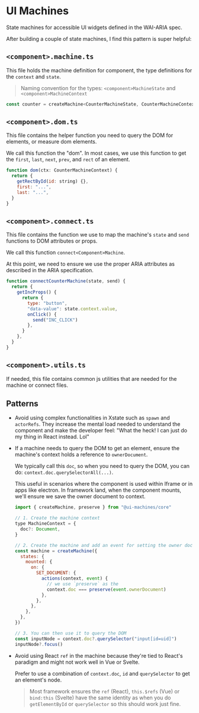 # UI Machines

State machines for accessible UI widgets defined in the WAI-ARIA spec.

After building a couple of state machines, I find this pattern is super helpful:

## `<component>.machine.ts`

This file holds the machine definition for component, the type definitions for
the `context` and `state`.

> Naming convention for the types: `<component>MachineState` and
> `<component>MachineContext`

```jsx
const counter = createMachine<CounterMachineState, CounterMachineContext>()
```

## `<component>.dom.ts`

This file contains the helper function you need to query the DOM for elements,
or measure dom elements.

We call this function the "dom". In most cases, we use this function to get the
`first`, `last`, `next`, `prev`, and `rect` of an element.

```jsx
function dom(ctx: CounterMachineContext) {
  return {
    getRectById(id: string) {},
    first: "...",
    last: "...",
  }
}
```

## `<component>.connect.ts`

This file contains the function we use to map the machine's `state` and `send`
functions to DOM attributes or props.

We call this function `connect<Component>Machine`.

At this point, we need to ensure we use the proper ARIA attributes as described
in the ARIA specification.

```jsx
function connectCounterMachine(state, send) {
  return {
    getIncProps() {
      return {
        type: "button",
        "data-value": state.context.value,
        onClick() {
          send("INC_CLICK")
        },
      }
    },
  }
}
```

## `<component>.utils.ts`

If needed, this file contains common js utilities that are needed for the
machine or connect files.

## Patterns

- Avoid using complex functionalities in Xstate such as `spawn` and `actorRefs`.
  They increase the mental load needed to understand the component and make the
  developer feel: "What the heck! I can just do my thing in React instead. Lol"

- If a machine needs to query the DOM to get an element, ensure the machine's
  context holds a reference to `ownerDocument`.

  We typically call this `doc`, so when you need to query the DOM, you can do:
  `context.doc.querySelectorAll(...)`.

  This useful in scenarios where the component is used within Iframe or in apps
  like electron. In framework land, when the component mounts, we'll ensure we
  save the owner document to context.

  ```jsx
  import { createMachine, preserve } from "@ui-machines/core"

  // 1. Create the machine context
  type MachineContext = {
    doc?: Document,
  }

  // 2. Create the machine and add an event for setting the owner document
  const machine = createMachine({
    states: {
      mounted: {
        on: {
          SET_DOCUMENT: {
            actions(context, event) {
              // we use `preserve` as the
              context.doc === preserve(event.ownerDocument)
            },
          },
        },
      },
    },
  })

  // 3. You can then use it to query the DOM
  const inputNode = context.doc?.querySelector("input[id=uid]")
  inputNode?.focus()
  ```

- Avoid using React `ref` in the machine because they're tied to React's
  paradigm and might not work well in Vue or Svelte.

  Prefer to use a combination of `context.doc`, `id` and `querySelector` to get
  an element's node.

  > Most framework ensures the `ref` (React), `this.$refs` (Vue) or `bind:this`
  > (Svelte) have the same identity as when you do `getElementById` or
  > `querySelector` so this should work just fine.

